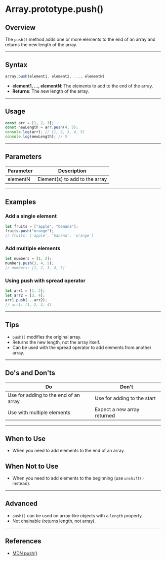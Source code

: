 # Array.prototype.push()

## Overview

The `push()` method adds one or more elements to the end of an array and returns the new length of the array.

---

## Syntax

```js
array.push(element1, element2, ..., elementN)
```

- **element1, ..., elementN**: The elements to add to the end of the array.
- **Returns**: The new length of the array.

---

## Usage

```js
const arr = [1, 2, 3];
const newLength = arr.push(4, 5);
console.log(arr); // [1, 2, 3, 4, 5]
console.log(newLength); // 5
```

---

## Parameters

| Parameter | Description                    |
| --------- | ------------------------------ |
| elementN  | Element(s) to add to the array |

---

## Examples

### Add a single element

```js
let fruits = ["apple", "banana"];
fruits.push("orange");
// fruits: ['apple', 'banana', 'orange']
```

### Add multiple elements

```js
let numbers = [1, 2];
numbers.push(3, 4, 5);
// numbers: [1, 2, 3, 4, 5]
```

### Using push with spread operator

```js
let arr1 = [1, 2];
let arr2 = [3, 4];
arr1.push(...arr2);
// arr1: [1, 2, 3, 4]
```

---

## Tips

- `push()` modifies the original array.
- Returns the new length, not the array itself.
- Can be used with the spread operator to add elements from another array.

---

## Do's and Don'ts

| Do                                    | Don't                       |
| ------------------------------------- | --------------------------- |
| Use for adding to the end of an array | Use for adding to the start |
| Use with multiple elements            | Expect a new array returned |

---

## When to Use

- When you need to add elements to the end of an array.

## When Not to Use

- When you need to add elements to the beginning (use `unshift()` instead).

---

## Advanced

- `push()` can be used on array-like objects with a `length` property.
- Not chainable (returns length, not array).

---

## References

- [MDN push()](https://developer.mozilla.org/en-US/docs/Web/JavaScript/Reference/Global_Objects/Array/push)

